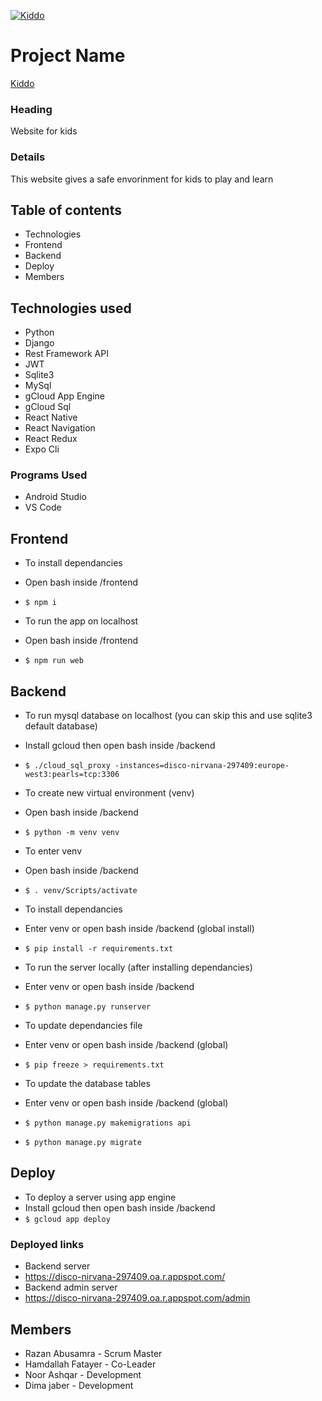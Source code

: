 [![Kiddo](https://i.postimg.cc/wTKffWZb/kiddo.png)](https://disco-nirvana-297409.oa.r.appspot.com/)

# Project Name #
[Kiddo](https://disco-nirvana-297409.oa.r.appspot.com/)

### Heading ###
Website for kids

### Details ###
This website gives a safe envorinment for kids to play and learn

## Table of contents ##
* Technologies
* Frontend
* Backend
* Deploy
* Members

## Technologies used ##
* Python
* Django
* Rest Framework API
* JWT
* Sqlite3
* MySql
* gCloud App Engine
* gCloud Sql
* React Native
* React Navigation
* React Redux
* Expo Cli
### Programs Used ###
* Android Studio
* VS Code

## Frontend ##
* To install dependancies
* Open bash inside /frontend
* `$ npm i`

* To run the app on localhost
* Open bash inside /frontend
* `$ npm run web`

## Backend ##
* To run mysql database on localhost (you can skip this and use sqlite3 default database)
* Install gcloud then open bash inside /backend
* `$ ./cloud_sql_proxy -instances=disco-nirvana-297409:europe-west3:pearls=tcp:3306`

* To create new virtual environment (venv)
* Open bash inside /backend
* `$ python -m venv venv`

* To enter venv
* Open bash inside /backend
* `$ . venv/Scripts/activate`

* To install dependancies
* Enter venv or open bash inside /backend (global install)
* `$ pip install -r requirements.txt`

* To run the server locally (after installing dependancies)
* Enter venv or open bash inside /backend
* `$ python manage.py runserver`

* To update dependancies file
* Enter venv or open bash inside /backend (global)
* `$ pip freeze > requirements.txt`

* To update the database tables
* Enter venv or open bash inside /backend (global)
* `$ python manage.py makemigrations api`
* `$ python manage.py migrate`

## Deploy ##
* To deploy a server using app engine
* Install gcloud then open bash inside /backend
* `$ gcloud app deploy`

### Deployed links ###
* Backend server
* https://disco-nirvana-297409.oa.r.appspot.com/
* Backend admin server
* https://disco-nirvana-297409.oa.r.appspot.com/admin

## Members ##
* Razan Abusamra - Scrum Master
* Hamdallah Fatayer - Co-Leader
* Noor Ashqar - Development
* Dima jaber - Development
